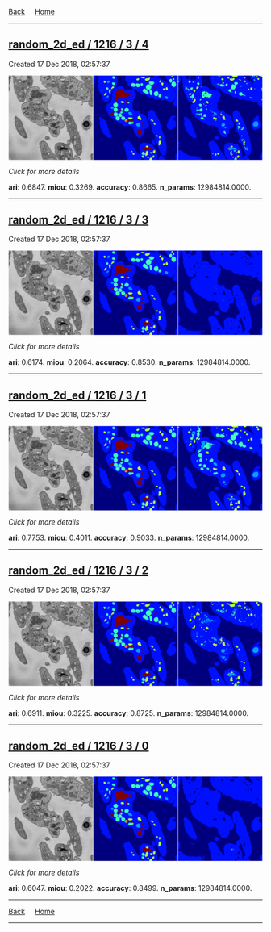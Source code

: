
[Back](..)&nbsp;&nbsp;&nbsp;&nbsp;&nbsp;[Home](https://leapmanlab.github.io/snapshots)

---

<div class="summary"><a href="4"><h2>random_2d_ed / 1216 / 3 / 4</h2></a><p>Created 17 Dec 2018, 02:57:37
</p><a href="4"><img src="4/media/summary.png" align="center"></a><p>
<i>Click for more details</i>
</p></div>

**ari**: 0.6847. **miou**: 0.3269. **accuracy**: 0.8665. **n_params**: 12984814.0000. 

---

<div class="summary"><a href="3"><h2>random_2d_ed / 1216 / 3 / 3</h2></a><p>Created 17 Dec 2018, 02:57:37
</p><a href="3"><img src="3/media/summary.png" align="center"></a><p>
<i>Click for more details</i>
</p></div>

**ari**: 0.6174. **miou**: 0.2064. **accuracy**: 0.8530. **n_params**: 12984814.0000. 

---

<div class="summary"><a href="1"><h2>random_2d_ed / 1216 / 3 / 1</h2></a><p>Created 17 Dec 2018, 02:57:37
</p><a href="1"><img src="1/media/summary.png" align="center"></a><p>
<i>Click for more details</i>
</p></div>

**ari**: 0.7753. **miou**: 0.4011. **accuracy**: 0.9033. **n_params**: 12984814.0000. 

---

<div class="summary"><a href="2"><h2>random_2d_ed / 1216 / 3 / 2</h2></a><p>Created 17 Dec 2018, 02:57:37
</p><a href="2"><img src="2/media/summary.png" align="center"></a><p>
<i>Click for more details</i>
</p></div>

**ari**: 0.6911. **miou**: 0.3225. **accuracy**: 0.8725. **n_params**: 12984814.0000. 

---

<div class="summary"><a href="0"><h2>random_2d_ed / 1216 / 3 / 0</h2></a><p>Created 17 Dec 2018, 02:57:37
</p><a href="0"><img src="0/media/summary.png" align="center"></a><p>
<i>Click for more details</i>
</p></div>

**ari**: 0.6047. **miou**: 0.2022. **accuracy**: 0.8499. **n_params**: 12984814.0000. 

---

[Back](..)&nbsp;&nbsp;&nbsp;&nbsp;&nbsp;[Home](https://leapmanlab.github.io/snapshots)

---